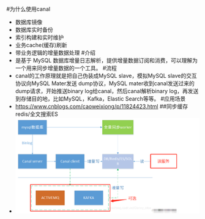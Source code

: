 #为什么使用canal
* 数据库镜像
* 数据库实时备份
* 索引构建和实时维护
* 业务cache(缓存)刷新
* 带业务逻辑的增量数据处理
#介绍
* 是基于 MySQL 数据库增量日志解析，提供增量数据订阅和消费，可以理解为一个用来同步增量数据的一个工具。
#流程
* canal的工作原理就是把自己伪装成MySQL slave，模拟MySQL slave的交互协议向MySQL Mater发送 dump协议，MySQL mater收到canal发送过来的dump请求，开始推送binary log给canal，然后canal解析binary log，再发送到存储目的地，比如MySQL，Kafka，Elastic Search等等。
#应用场景
* https://www.cnblogs.com/caoweixiong/p/11824423.html
##同步缓存redis/全文搜索ES
* ![](img/canal.png)
